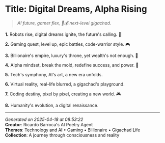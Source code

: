 # Title: Digital Dreams, Alpha Rising

> *AI future, gamer flex, 💼💰 next-level gigachad.*

**1.** Robots rise, digital dreams ignite, the future's calling. 🤖


**2.** Gaming quest, level up, epic battles, code-warrior style. 🎮


**3.** Billionaire's empire, luxury's throne, yet wealth's not enough. 💎


**4.** Alpha mindset, break the mold, redefine success, and power. 💪


**5.** Tech's symphony, AI's art, a new era unfolds.


**6.** Virtual reality, real-life blurred, a gigachad's playground.


**7.** Coding destiny, pixel by pixel, creating a new world. 🎮


**8.** Humanity's evolution, a digital renaissance.



---

*Generated on 2025-04-18 at 08:53:22*  
**Creator**: Ricardo Barroca's AI Poetry Agent  
**Themes**: Technology and AI • Gaming • Billionaire • Gigachad Life  
**Collection**: A journey through consciousness and reality